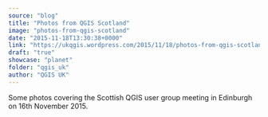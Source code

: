 ```yaml
---
source: "blog"
title: "Photos from QGIS Scotland"
image: "photos-from-qgis-scotland"
date: "2015-11-18T13:30:38+0000"
link: "https://ukqgis.wordpress.com/2015/11/18/photos-from-qgis-scotland/"
draft: "true"
showcase: "planet"
folder: "qgis_uk"
author: "QGIS UK"
---
```


Some photos covering the Scottish QGIS user group meeting in Edinburgh on 16th November 2015.
